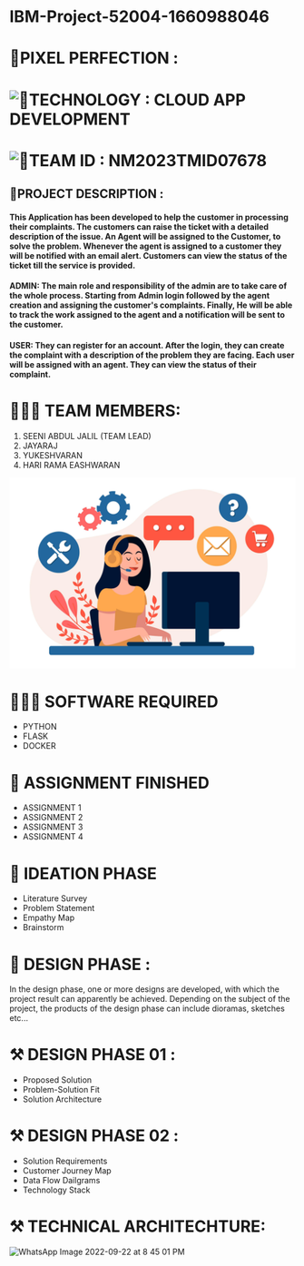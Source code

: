 # IBM-Project-52004-1660988046

<h1>🛃PIXEL PERFECTION :</h1>
<h1><img src="https://fonts.gstatic.com/s/e/notoemoji/latest/1f331/512.gif" alt="🌱" width="32" height="32">TECHNOLOGY : CLOUD APP DEVELOPMENT</h1>
<h1> <img src="https://fonts.gstatic.com/s/e/notoemoji/latest/1f31f/512.gif" alt="🌟" width="32" height="32">TEAM ID : NM2023TMID07678</h1> 

<h2>📒PROJECT DESCRIPTION :</h2>
<h4>This Application has been developed to help the customer in processing their complaints. The customers can raise the ticket with a detailed description of the issue. An Agent will be assigned to the Customer, to solve the problem. Whenever the agent is assigned to a customer they will be notified with an email alert. Customers can view the status of the ticket till the service is provided.
<h4>
ADMIN: The main role and responsibility of the admin are to take care of the whole process. Starting from Admin login followed by the agent creation and assigning the customer's complaints. Finally, He will be able to track the work assigned to the agent and a notification will be sent to the customer.
<h4>
USER: They can register for an account. After the login, they can create the complaint with a description of the problem they are facing. Each user will be assigned with an agent. They can view the status of their complaint.</h4>
  
  <h1>🧑🏻‍🦰 TEAM MEMBERS:</h1>
  <ol>
  <li>SEENI ABDUL JALIL (TEAM LEAD)</li>
  <li>JAYARAJ</li>
  <li>YUKESHVARAN</li>
  <li>HARI RAMA EASHWARAN</li>
</ol>

![](https://github.com/IBM-EPBL/IBM-Project-13026-1659507202/blob/main/customer_care_registry.jpg)

# 👨🏻‍💻 SOFTWARE REQUIRED
- PYTHON
- FLASK
- DOCKER

# 📒 ASSIGNMENT FINISHED
 - ASSIGNMENT 1
 - ASSIGNMENT 2
 - ASSIGNMENT 3
 - ASSIGNMENT 4

# 🧩 IDEATION PHASE
-  Literature Survey
- Problem Statement
- Empathy Map
- Brainstorm

# 🧩 DESIGN PHASE :
In the design phase, one or more designs are developed, with which the project result can apparently be achieved. Depending on the subject of the project, the        products of the design phase can include dioramas, sketches etc...

# ⚒️ DESIGN PHASE 01 :
 - Proposed Solution
 - Problem-Solution Fit
 - Solution Architecture
 
# ⚒️ DESIGN PHASE 02 :
 - Solution Requirements
 - Customer Journey Map
 - Data Flow Dailgrams
 - Technology Stack 
 
# ⚒️ TECHNICAL ARCHITECHTURE:
![WhatsApp Image 2022-09-22 at 8 45 01 PM](https://user-images.githubusercontent.com/66785258/191786242-26da5b1a-4d05-48c6-a7d4-d8aa79666a83.jpeg)
